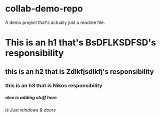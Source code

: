 # collab-demo-repo

A demo project that's actually just a readme file.

<h1>This is an h1 that's BsDFLKSDFSD's responsibility</h1>


<h2>this is an h2 that is Zdlkfjsdlkfj's responsibility</h2>

<h3>this is an h3 that is Nikos responsibility</h3>

<h5> alex is adding stuff here</h5>

<h6> Is Just windows & doors <h6>
